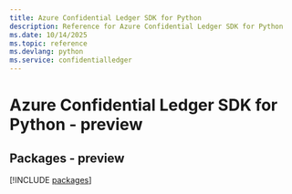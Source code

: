 ```yaml
---
title: Azure Confidential Ledger SDK for Python
description: Reference for Azure Confidential Ledger SDK for Python
ms.date: 10/14/2025
ms.topic: reference
ms.devlang: python
ms.service: confidentialledger
---
```

# Azure Confidential Ledger SDK for Python - preview
## Packages - preview
[!INCLUDE [packages](confidential-ledger-index.md)]